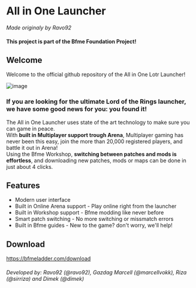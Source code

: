 # All in One Launcher

*Made originaly by Ravo92*

#### This project is part of the Bfme Foundation Project!

## Welcome
Welcome to the official github repository of the All in One Lotr Launcher!
<br>

![image](https://github.com/user-attachments/assets/fce13418-6b1d-4775-8699-e209ef493274)


### If you are looking for the ultimate Lord of the Rings launcher, we have some good news for you: you found it!
The All in One Launcher uses state of the art technology to make sure you can game in peace.
<br>
With **built in Multiplayer support trough Arena**, Multiplayer gaming has never been this easy, join the more than 20,000 registered players, and battle it out in Arena!
<br>
Using the Bfme Workshop, **switching between patches and mods is effortless**, and downloading new patches, mods or maps can be done in just about 4 clicks.

## Features
- Modern user interface
- Built in Online Arena support - Play online right from the launcher
- Built in Workshop support - Bfme modding like never before
- Smart patch switching - No more switching or missmatch errors
- Built in Bfme guides - New to the game? don't worry, we'll help!

## Download

https://bfmeladder.com/download

###### Developed by: Ravo92 (*@ravo92*), Gazdag Marcell (*@marcellvokk*), Riza (*@sirriza*) and Dimek (*@dimek*)
